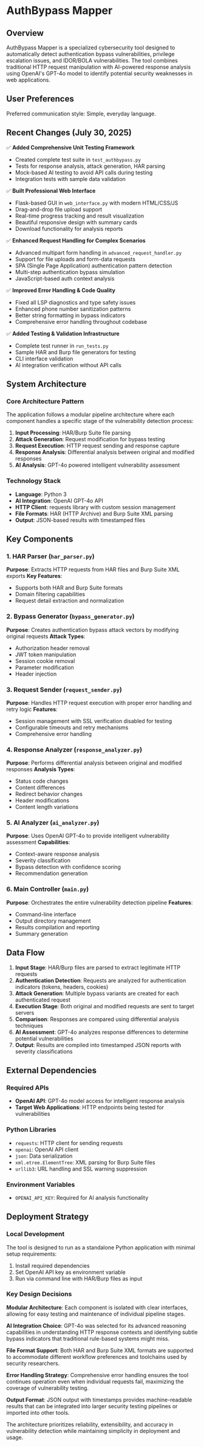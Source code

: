 # AuthBypass Mapper

## Overview

AuthBypass Mapper is a specialized cybersecurity tool designed to automatically detect authentication bypass vulnerabilities, privilege escalation issues, and IDOR/BOLA vulnerabilities. The tool combines traditional HTTP request manipulation with AI-powered response analysis using OpenAI's GPT-4o model to identify potential security weaknesses in web applications.

## User Preferences

Preferred communication style: Simple, everyday language.

## Recent Changes (July 30, 2025)

✅ **Added Comprehensive Unit Testing Framework**
- Created complete test suite in `test_authbypass.py`
- Tests for response analysis, attack generation, HAR parsing
- Mock-based AI testing to avoid API calls during testing
- Integration tests with sample data validation

✅ **Built Professional Web Interface**  
- Flask-based GUI in `web_interface.py` with modern HTML/CSS/JS
- Drag-and-drop file upload support
- Real-time progress tracking and result visualization
- Beautiful responsive design with summary cards
- Download functionality for analysis reports

✅ **Enhanced Request Handling for Complex Scenarios**
- Advanced multipart form handling in `advanced_request_handler.py`
- Support for file uploads and form-data requests
- SPA (Single Page Application) authentication pattern detection
- Multi-step authentication bypass simulation
- JavaScript-based auth context analysis

✅ **Improved Error Handling & Code Quality**
- Fixed all LSP diagnostics and type safety issues
- Enhanced phone number sanitization patterns
- Better string formatting in bypass indicators
- Comprehensive error handling throughout codebase

✅ **Added Testing & Validation Infrastructure**
- Complete test runner in `run_tests.py`
- Sample HAR and Burp file generators for testing
- CLI interface validation
- AI integration verification without API calls

## System Architecture

### Core Architecture Pattern
The application follows a modular pipeline architecture where each component handles a specific stage of the vulnerability detection process:

1. **Input Processing**: HAR/Burp Suite file parsing
2. **Attack Generation**: Request modification for bypass testing
3. **Request Execution**: HTTP request sending and response capture
4. **Response Analysis**: Differential analysis between original and modified responses
5. **AI Analysis**: GPT-4o powered intelligent vulnerability assessment

### Technology Stack
- **Language**: Python 3
- **AI Integration**: OpenAI GPT-4o API
- **HTTP Client**: requests library with custom session management
- **File Formats**: HAR (HTTP Archive) and Burp Suite XML parsing
- **Output**: JSON-based results with timestamped files

## Key Components

### 1. HAR Parser (`har_parser.py`)
**Purpose**: Extracts HTTP requests from HAR files and Burp Suite XML exports
**Key Features**:
- Supports both HAR and Burp Suite formats
- Domain filtering capabilities
- Request detail extraction and normalization

### 2. Bypass Generator (`bypass_generator.py`)
**Purpose**: Creates authentication bypass attack vectors by modifying original requests
**Attack Types**:
- Authorization header removal
- JWT token manipulation
- Session cookie removal
- Parameter modification
- Header injection

### 3. Request Sender (`request_sender.py`)
**Purpose**: Handles HTTP request execution with proper error handling and retry logic
**Features**:
- Session management with SSL verification disabled for testing
- Configurable timeouts and retry mechanisms
- Comprehensive error handling

### 4. Response Analyzer (`response_analyzer.py`)
**Purpose**: Performs differential analysis between original and modified responses
**Analysis Types**:
- Status code changes
- Content differences
- Redirect behavior changes
- Header modifications
- Content length variations

### 5. AI Analyzer (`ai_analyzer.py`)
**Purpose**: Uses OpenAI GPT-4o to provide intelligent vulnerability assessment
**Capabilities**:
- Context-aware response analysis
- Severity classification
- Bypass detection with confidence scoring
- Recommendation generation

### 6. Main Controller (`main.py`)
**Purpose**: Orchestrates the entire vulnerability detection pipeline
**Features**:
- Command-line interface
- Output directory management
- Results compilation and reporting
- Summary generation

## Data Flow

1. **Input Stage**: HAR/Burp files are parsed to extract legitimate HTTP requests
2. **Authentication Detection**: Requests are analyzed for authentication indicators (tokens, headers, cookies)
3. **Attack Generation**: Multiple bypass variants are created for each authenticated request
4. **Execution Stage**: Both original and modified requests are sent to target servers
5. **Comparison**: Responses are compared using differential analysis techniques
6. **AI Assessment**: GPT-4o analyzes response differences to determine potential vulnerabilities
7. **Output**: Results are compiled into timestamped JSON reports with severity classifications

## External Dependencies

### Required APIs
- **OpenAI API**: GPT-4o model access for intelligent response analysis
- **Target Web Applications**: HTTP endpoints being tested for vulnerabilities

### Python Libraries
- `requests`: HTTP client for sending requests
- `openai`: OpenAI API client
- `json`: Data serialization
- `xml.etree.ElementTree`: XML parsing for Burp Suite files
- `urllib3`: URL handling and SSL warning suppression

### Environment Variables
- `OPENAI_API_KEY`: Required for AI analysis functionality

## Deployment Strategy

### Local Development
The tool is designed to run as a standalone Python application with minimal setup requirements:

1. Install required dependencies
2. Set OpenAI API key as environment variable
3. Run via command line with HAR/Burp files as input

### Key Design Decisions

**Modular Architecture**: Each component is isolated with clear interfaces, allowing for easy testing and maintenance of individual pipeline stages.

**AI Integration Choice**: GPT-4o was selected for its advanced reasoning capabilities in understanding HTTP response contexts and identifying subtle bypass indicators that traditional rule-based systems might miss.

**File Format Support**: Both HAR and Burp Suite XML formats are supported to accommodate different workflow preferences and toolchains used by security researchers.

**Error Handling Strategy**: Comprehensive error handling ensures the tool continues operation even when individual requests fail, maximizing the coverage of vulnerability testing.

**Output Format**: JSON output with timestamps provides machine-readable results that can be integrated into larger security testing pipelines or imported into other tools.

The architecture prioritizes reliability, extensibility, and accuracy in vulnerability detection while maintaining simplicity in deployment and usage.